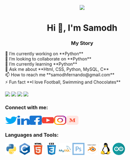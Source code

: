 <center><img src="https://blogger.googleusercontent.com/img/b/R29vZ2xl/AVvXsEj7OvXqkk_MKK1VmIRpzNFVbw7FzkTHG5NkjExbeBaDuSxSl0rpJDpMEOlwquS8beuaBk7F5ULhaleczQLJeGdaSGRzCGHWaSwa4vVNuboDQETTEgzFThuAO9qo3HPSMgWrQXJrmYLInViUsLcTBCCUoEIqXi5f8xLdoHf_ltlxXbxdLt70C5QyXZfqmtqS/s666/ezgif-5-243932e057-removebg-preview%20(2).png" width="30%"/></center>
<h1 align="center">Hi 👋, I'm Samodh</h1>
<h3 align="center">My Story</h3>
 🔭 I’m currently working on **Python** <br>
 👯 I’m looking to collaborate on **Python** <br>
 🌱 I’m currently learning **Python** <br>
 💬 Ask me about **Html, CSS, Python, MySQL, C** <br>
 📫 How to reach me **samodhfernando@gmail.com** <br>
 ⚡ Fun fact **I love Football, Swimming and Chocolates** <br> <br>

<div> <a href="https://twitter.com/Samodh_Fdo" target="_blank"><img src="https://img.shields.io/badge/Twitter-1DA1F2?style=for-the-badge&logo=twitter&logoColor=white" target="_blank"></a>
<a href="https://www.linkedin.com/in/Samodh Fernando" target="_blank"><img src="https://img.shields.io/badge/LinkedIn-0077B5?style=for-the-badge&logo=linkedin&logoColor=white" target="_blank"></a>
<a href="https://instagram.com/Samodh Fernando" target="_blank"><img src="https://img.shields.io/badge/Instagram-E4405F?style=for-the-badge&logo=instagram&logoColor=white" target="_blank"></a>
<a href = "mailto:samodhfernando@gmail.com"><img src="https://img.shields.io/badge/-Gmail-%23333?style=for-the-badge&logo=gmail&logoColor=white" target="_blank"></a>
</div><h3 align="left">Connect with me:</h3>
<p align="left">
<a href="https://twitter.com/Samodh_Fdo" target="blank"><img align="center" src="https://raw.githubusercontent.com/teamedwardforever/Readme-Generator/71f25dd8b98329b168142a6b782a107b75eab178/svg/Social/twitter.svg" alt="Samodh_Fdo" height="30" width="40" /></a><a href="https://linkedin.com/in/Samodh Fernando" target="blank"><img align="center" src="https://raw.githubusercontent.com/teamedwardforever/Readme-Generator/71f25dd8b98329b168142a6b782a107b75eab178/svg/Social/linked-in-alt.svg" alt="Samodh Fernando" height="30" width="40" /></a><a href="https://fb.com/Samodh Fernando" target="blank"><img align="center" src="https://raw.githubusercontent.com/teamedwardforever/Readme-Generator/71f25dd8b98329b168142a6b782a107b75eab178/svg/Social/facebook.svg" alt="Samodh Fernando" height="30" width="40" /></a><a href="https://www.youtube.com/c/Samodh Fernando" target="blank"><img align="center" src="https://raw.githubusercontent.com/teamedwardforever/Readme-Generator/71f25dd8b98329b168142a6b782a107b75eab178/svg/Social/youtube.svg" alt="Samodh Fernando" height="30" width="40" /></a><a href="https://instagram.com/Samodh Fernando" target="blank"><img align="center" src="https://raw.githubusercontent.com/teamedwardforever/Readme-Generator/71f25dd8b98329b168142a6b782a107b75eab178/svg/Social/instagram.svg" alt="Samodh Fernando" height="30" width="40" /></a><a href="https://medium.com/@samodhfernando" target="blank"><img align="center" src="https://raw.githubusercontent.com/teamedwardforever/Readme-Generator/71f25dd8b98329b168142a6b782a107b75eab178/svg/Social/medium.svg" alt="@samodhfernando" height="30" width="40" /></a></p>

<h3 align="left">Languages and Tools:</h3>
<p align="left">
<img src="https://raw.githubusercontent.com/teamedwardforever/Readme-Generator/71f25dd8b98329b168142a6b782a107b75eab178/svg/Skills/Languages/python-original.svg" alt="Python" width="40" height="40"/>
<img src="https://raw.githubusercontent.com/teamedwardforever/Readme-Generator/71f25dd8b98329b168142a6b782a107b75eab178/svg/Skills/Languages/c-original.svg" alt="C" width="40" height="40"/>
<img src="https://raw.githubusercontent.com/teamedwardforever/Readme-Generator/71f25dd8b98329b168142a6b782a107b75eab178/svg/Skills/Frontend/html5-original-wordmark.svg" alt="HTML" width="40" height="40"/>
<img src="https://raw.githubusercontent.com/teamedwardforever/Readme-Generator/71f25dd8b98329b168142a6b782a107b75eab178/svg/Skills/Frontend/css3-original-wordmark.svg" alt="Css" width="40" height="40"/>
<img src="https://raw.githubusercontent.com/teamedwardforever/Readme-Generator/71f25dd8b98329b168142a6b782a107b75eab178/svg/Skills/Database/mysql-original-wordmark.svg" alt="Mysql" width="40" height="40"/>
<img src="https://raw.githubusercontent.com/teamedwardforever/Readme-Generator/71f25dd8b98329b168142a6b782a107b75eab178/svg/Skills/Software/photoshop-line.svg" alt="Photoshop" width="40" height="40"/>
<img src="https://raw.githubusercontent.com/teamedwardforever/Readme-Generator/71f25dd8b98329b168142a6b782a107b75eab178/svg/Skills/Software/blender_community_badge_white.svg" alt="Blender" width="40" height="40"/>
<img src="https://raw.githubusercontent.com/teamedwardforever/Readme-Generator/71f25dd8b98329b168142a6b782a107b75eab178/svg/Skills/Other/linux-original.svg" alt="Linux" width="40" height="40"/>
<img src="https://raw.githubusercontent.com/teamedwardforever/Readme-Generator/71f25dd8b98329b168142a6b782a107b75eab178/svg/Skills/Other/arduino-1.svg" alt="Arduino" width="40" height="40"/>
</p>

